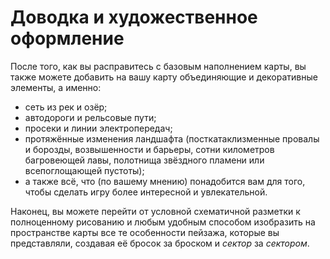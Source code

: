 # Доводка и художественное оформление

После того, как вы расправитесь с базовым наполнением карты, вы также можете добавить на вашу карту объединяющие и декоративные элементы, а именно:

- сеть из рек и озёр;
- автодороги и рельсовые пути;
- просеки и линии электропередач;
- протяжённые изменения ландшафта (посткатаклизменные провалы и борозды, возвышенности и барьеры, сотни километров багровеющей лавы, полотнища звёздного пламени или всепоглощающей пустоты);
- а также всё, что (по вашему мнению) понадобится вам для того, чтобы сделать игру более интересной и увлекательной.

Наконец, вы можете перейти от условной схематичной разметки к полноценному рисованию и любым удобным способом изобразить на пространстве карты все те особенности пейзажа, которые вы представляли, создавая её бросок за броском и *сектор* за *сектором*.